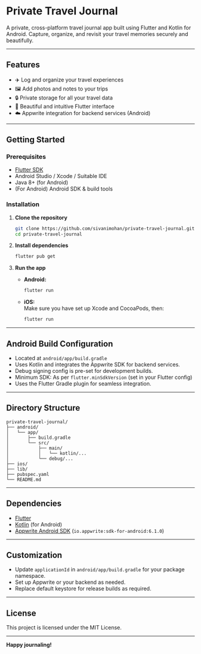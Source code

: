 # Private Travel Journal

A private, cross-platform travel journal app built using Flutter and Kotlin for Android. Capture, organize, and revisit your travel memories securely and beautifully.

---

## Features

- ✈️ Log and organize your travel experiences
- 🖼 Add photos and notes to your trips
- 🔒 Private storage for all your travel data
- 🎨 Beautiful and intuitive Flutter interface
- ☁️ Appwrite integration for backend services (Android)

---

## Getting Started

### Prerequisites

- [Flutter SDK](https://flutter.dev/docs/get-started/install)
- Android Studio / Xcode / Suitable IDE
- Java 8+ (for Android)
- (For Android) Android SDK & build tools

### Installation

1. **Clone the repository**
   ```bash
   git clone https://github.com/sivanimohan/private-travel-journal.git
   cd private-travel-journal
   ```

2. **Install dependencies**
   ```bash
   flutter pub get
   ```

3. **Run the app**
   - **Android:**
     ```bash
     flutter run
     ```
   - **iOS:**  
     Make sure you have set up Xcode and CocoaPods, then:
     ```bash
     flutter run
     ```

---

## Android Build Configuration

- Located at `android/app/build.gradle`
- Uses Kotlin and integrates the Appwrite SDK for backend services.
- Debug signing config is pre-set for development builds.
- Minimum SDK: As per `flutter.minSdkVersion` (set in your Flutter config)
- Uses the Flutter Gradle plugin for seamless integration.

---

## Directory Structure

```
private-travel-journal/
├── android/
│   └── app/
│       ├── build.gradle
│       └── src/
│           ├── main/
│           │   └── kotlin/...
│           └── debug/...
├── ios/
├── lib/
├── pubspec.yaml
└── README.md
```

---

## Dependencies

- [Flutter](https://flutter.dev/)
- [Kotlin](https://kotlinlang.org/) (for Android)
- [Appwrite Android SDK](https://github.com/appwrite/sdk-for-android) (`io.appwrite:sdk-for-android:6.1.0`)

---

## Customization

- Update `applicationId` in `android/app/build.gradle` for your package namespace.
- Set up Appwrite or your backend as needed.
- Replace default keystore for release builds as required.

---

## License

This project is licensed under the MIT License.

---

**Happy journaling!**

